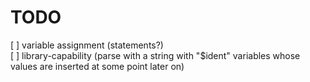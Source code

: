 # TODO
[ ] variable assignment (statements?) <br />
[ ] library-capability (parse with a string with "$ident" variables whose values are inserted at some point later on) <br />
